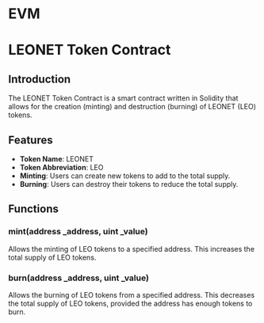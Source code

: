 # EVM
# LEONET Token Contract

## Introduction
The LEONET Token Contract is a smart contract written in Solidity that allows for the creation (minting) and destruction (burning) of LEONET (LEO) tokens.

## Features
- **Token Name**: LEONET
- **Token Abbreviation**: LEO
- **Minting**: Users can create new tokens to add to the total supply.
- **Burning**: Users can destroy their tokens to reduce the total supply.

## Functions
### mint(address _address, uint _value)
Allows the minting of LEO tokens to a specified address. This increases the total supply of LEO tokens.

### burn(address _address, uint _value)
Allows the burning of LEO tokens from a specified address. This decreases the total supply of LEO tokens, provided the address has enough tokens to burn.
